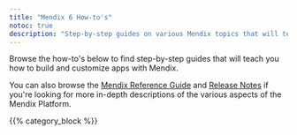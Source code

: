 ```yaml
---
title: "Mendix 6 How-to's"
notoc: true
description: "Step-by-step guides on various Mendix topics that will teach you how to build and customize apps."
---
```


Browse the how-to's below to find step-by-step guides that will teach you how to build and customize apps with Mendix.

You can also browse the [Mendix Reference Guide](/refguide6/index) and [Release Notes](/releasenotes/index) if you're looking for more in-depth descriptions of the various aspects of the Mendix Platform.

{{% category_block %}}
